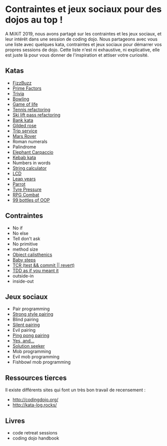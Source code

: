 # Contraintes et jeux sociaux pour des dojos au top !

A MiXiT 2019, nous avons partagé sur les contraintes et les jeux sociaux, et leur intérêt dans une session de coding dojo.
Nous partageons avec vous une liste avec quelques kata, contraintes et jeux sociaux pour démarrer vos propres sessions de dojo.
Cette liste n'est ni exhaustive, ni explicative, elle est juste là pour vous donner de l'inspiration et attiser votre curiosité.

## Katas
- [FizzBuzz](https://github.com/cleancodedojo/fizzbuzz-kata)
- [Prime Factors](http://butunclebob.com/ArticleS.UncleBob.ThePrimeFactorsKata)
- [Trivia](https://github.com/jbrains/trivia)
- [Bowling](ronjeffries.com/xprog/articles/acsbowling/)
- [Game of life](https://github.com/arolla/game-of-life-evolution)
- [Tennis refactoring](https://github.com/emilybache/Tennis-Refactoring-Kata)
- [Ski lift pass refactoring](https://github.com/martinsson/Refactoring-Kata-Lift-Pass-Pricing)
- [Bank kata](https://github.com/sandromancuso/Bank-kata)
- [Gilded rose](https://github.com/emilybache/GildedRose-Refactoring-Kata)
- [Trip service](https://github.com/sandromancuso/trip-service-kata)
- [Mars Rover](https://danilsuits.github.io/mars-rover-kata/)
- Roman numerals
- Palindrome
- [Elephant Carpaccio](https://many-cores.com/2013/12/13/agile-carpaccio/)
- [Kebab kata](https://github.com/malk/the-kebab-kata)
- Numbers in words
- [String calculator](https://osherove.com/tdd-kata-1)
- [LCD](https://gist.github.com/arikfr/11362378#file-gistfile1-txt)
- [Leap years](https://gist.github.com/alastairs/1142957)
- [Parrot](https://github.com/emilybache/Parrot-Refactoring-Kata)
- [Tyre Pressure](https://github.com/emilybache/Racing-Car-Katas)
- [RPG Combat](https://github.com/ardalis/kata-catalog/blob/master/katas/RPG%20Combat.md)
- [99 bottles of OOP](https://github.com/colindooley11/Katas)

## Contraintes
- No if
- No else
- Tell don't ask
- No primitive
- method size
- [Object calisthenics](https://www.cs.helsinki.fi/u/luontola/tdd-2009/ext/ObjectCalisthenics.pdf)
- [Baby steps](https://blog.adrianbolboaca.ro/2013/03/taking-baby-steps/)
- [TCR (test && commit || revert)](https://medium.com/@kentbeck_7670/test-commit-revert-870bbd756864)
- [TDD as if you meant it](https://gojko.net/2009/02/27/thought-provoking-tdd-exercise-at-the-software-craftsmanship-conference/)
- outside-in
- inside-out

## Jeux sociaux
- Pair programming
- [Strong style pairing](https://www.youtube.com/watch?v=jaSSKAcYADk)
- Blind pairing
- [Silent pairing](https://blog.adrianbolboaca.ro/2013/10/pair-programming-game-silent-programming/)
- Evil pairing
- [Ping pong pairing](http://wiki.c2.com/?PairProgrammingPingPongPattern)
- [Yes, and...](https://blog.adrianbolboaca.ro/2013/12/pair-programming-game-yes-and/)
- [Solution seeker](https://adrianbolboaca.ro/2014/02/pair-programming-game-solution-seeker/)
- Mob programming
- Evil mob programming
- Fishbowl mob programming

## Ressources tierces
Il existe différents sites qui font un très bon travail de recensement :
- http://codingdojo.org/
- http://kata-log.rocks/

## Livres
- code retreat sessions
- coding dojo handbook
